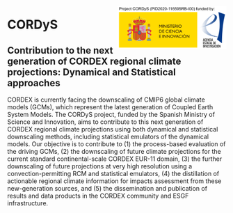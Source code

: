 [<img align="right" width="250" src="micin-aei-cordys_en.png">](https://meteo.unican.es/en/cordys)

CORDyS
======

Contribution to the next generation of CORDEX regional climate projections: Dynamical and Statistical approaches
---
CORDEX is currently facing the downscaling of CMIP6 global climate models (GCMs), which represent the latest 
generation of Coupled Earth System Models. The CORDyS project, funded by the Spanish Ministry of Science and Innovation,
aims to contribute to this next generation of CORDEX regional climate projections using both dynamical and statistical
downscaling methods, including statistical emulators of the dynamical models. Our objective is to contribute to
(1) the process-based evaluation of the driving GCMs,
(2) the downscaling of future climate projections for the current standard continental-scale CORDEX EUR-11 domain,
(3) the further downscaling of future projections at very high resolution using a convection-permitting RCM and statistical emulators,
(4) the distillation of actionable regional climate information for impacts assessment from these new-generation sources, and
(5) the dissemination and publication of results and data products in the CORDEX community and ESGF infrastructure.
